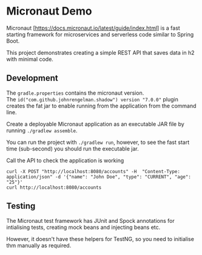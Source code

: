 # Micronaut Demo

Micronaut [https://docs.micronaut.io/latest/guide/index.html] is a fast starting framework for microservices and
serverless code similar to Spring Boot.

This project demonstrates creating a simple REST API that saves data in h2 with minimal code.

## Development

The `gradle.properties` contains the micronaut version.  
The `id("com.github.johnrengelman.shadow") version "7.0.0"` plugin creates the fat jar to enable running from the
application from the command line.

Create a deployable Micronaut application as an executable JAR file by running `./gradlew assemble`.

You can run the project with `./gradlew run`, however, to see the fast start time (sub-second) you should run the
executable jar.

Call the API to check the application is working

    curl -X POST "http://localhost:8080/accounts" -H  "Content-Type: application/json" -d '{"name": "John Doe", "type": "CURRENT", "age": "25"}'
    curl http://localhost:8080/accounts

## Testing

The Micronaut test framework has JUnit and Spock annotations for intialising tests, creating mock beans and injecting
beans etc.

However, it doesn't have these helpers for TestNG, so you need to initialise thm manually as required.
